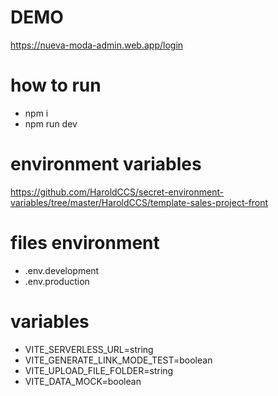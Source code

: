 # DEMO
https://nueva-moda-admin.web.app/login

# how to run
- npm i
- npm run dev


# environment variables
https://github.com/HaroldCCS/secret-environment-variables/tree/master/HaroldCCS/template-sales-project-front

# files environment
- .env.development
- .env.production

# variables
- VITE_SERVERLESS_URL=string
- VITE_GENERATE_LINK_MODE_TEST=boolean
- VITE_UPLOAD_FILE_FOLDER=string
- VITE_DATA_MOCK=boolean
